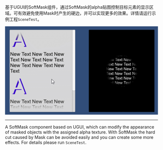 基于UGUI的SoftMask组件，通过SoftMask的alpha贴图控制目标元素的显示区域。可有效避免使用Mask时产生的硬边，并可以实现更多的效果。详情请运行示例工程`SceneTest`。

![test.gif](test.gif)

---

A SoftMask component based on UGUI, which can modify the appearance of masked objects with the assigned alpha texture. With SoftMask the hard cut caused by Mask can be avoided easily and you can create some more effects. For details please run `SceneTest`.